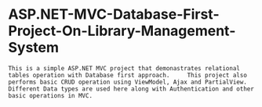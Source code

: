 # ASP.NET-MVC-Database-First-Project-On-Library-Management-System
    This is a simple ASP.NET MVC project that demonastrates relational tables operation with Database first approach.     This project also performs basic CRUD operation using ViewModel, Ajax and PartialView.     Different Data types are used here along with Authentication and other basic operations in MVC.

